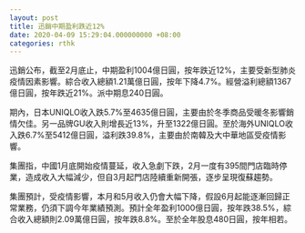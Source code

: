 ```yaml
---
layout: post
title: 迅銷中期盈利跌近12%
date: 2020-04-09 15:29:04.000000000 +08:00
categories: rthk
---
```


迅銷公布，截至2月底止，中期盈利1004億日圓，按年跌近12%，主要受新型肺炎疫情因素影響。綜合收入總額1.21萬億日圓，按年下降4.7%。經營溢利總額1367億日圓，按年跌近21%。派中期息240日圓。

期內，日本UNIQLO收入跌5.7%至4635億日圓，主要由於冬季商品受暖冬影響銷情欠佳。另一品牌GU收入則增長近13%，升至1322億日圓。至於海外UNIQLO收入跌6.7%至5412億日圓，溢利跌39.8%，主要由於南韓及大中華地區受疫情影響。 

集團指，中國1月底開始疫情蔓延，收入急劇下跌，2月一度有395間門店臨時停業，造成收入大幅減少，但自3月起門店陸續重新開張，逐步呈現復蘇趨勢。

集團預計，受疫情影響，本月和5月收入仍會大幅下降，假設6月起能逐漸回歸正常業務，仍須下調今年業績預測。預計全年盈利1000億日圓，按年跌38.5%，綜合收入總額則2.09萬億日圓，按年跌8.8%。至於全年股息480日圓，按年相若。
